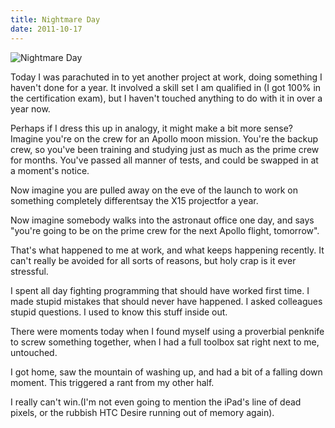 ```yaml
---
title: Nightmare Day
date: 2011-10-17
---
```


![Nightmare Day](https://source.unsplash.com/di8ognBauG0/1600x900)

Today I was parachuted in to yet another project at work, doing something I haven't done for a year. It involved a skill set I am qualified in (I got 100% in the certification exam), but I haven't touched anything to do with it in over a year now.

Perhaps if I dress this up in analogy, it might make a bit more sense?Imagine you're on the crew for an Apollo moon mission. You're the backup crew, so you've been training and studying just as much as the prime crew for months. You've passed all manner of tests, and could be swapped in at a moment's notice.

Now imagine you are pulled away on the eve of the launch to work on something completely differentsay the X15 projectfor a year.

Now imagine somebody walks into the astronaut office one day, and says "you're going to be on the prime crew for the next Apollo flight, tomorrow".

That's what happened to me at work, and what keeps happening recently. It can't really be avoided for all sorts of reasons, but holy crap is it ever stressful.

I spent all day fighting programming that should have worked first time. I made stupid mistakes that should never have happened. I asked colleagues stupid questions. I used to know this stuff inside out.

There were moments today when I found myself using a proverbial penknife to screw something together, when I had a full toolbox sat right next to me, untouched.

I got home, saw the mountain of washing up, and had a bit of a falling down moment. This triggered a rant from my other half.

I really can't win.(I'm not even going to mention the iPad's line of dead pixels, or the rubbish HTC Desire running out of memory again).